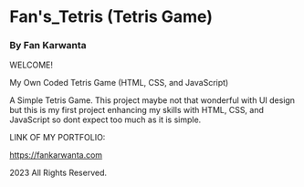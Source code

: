 # Fan's_Tetris (Tetris Game)
### By Fan Karwanta

WELCOME! 

My Own Coded Tetris Game (HTML, CSS, and JavaScript)

A Simple Tetris Game.
This project maybe not that wonderful with UI design but this is my first project enhancing my skills with HTML, CSS, and JavaScript so dont expect too much as it is simple.

LINK OF MY PORTFOLIO:

https://fankarwanta.com

2023 All Rights Reserved.
